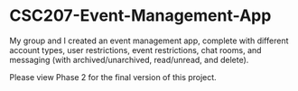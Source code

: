 # CSC207-Event-Management-App
My group and I created an event management app, complete with different account types, user restrictions, event restrictions, chat rooms, and messaging (with archived/unarchived, read/unread, and delete).


Please view Phase 2 for the final version of this project.

